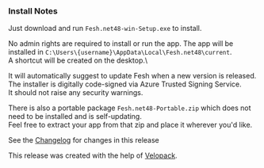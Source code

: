 ### Install Notes

Just download and run `Fesh.net48-win-Setup.exe` to install.

No admin rights are required to install or run the app.
The app will be installed in `C:\Users\{username}\AppData\Local\Fesh.net48\current`.\
A shortcut will be created on the desktop.\

It will automatically suggest to update Fesh when a new version is released.\
The installer is digitally code-signed via Azure Trusted Signing Service.\
It should not raise any security warnings.

There is also a portable package `Fesh.net48-Portable.zip` which does not need to be installed and is self-updating.\
Feel free to extract your app from that zip and place it wherever you'd like.

See the [Changelog](https://github.com/goswinr/Fesh/blob/main/CHANGELOG.md) for changes in this release

This release was created with the help of [Velopack](https://velopack.io/).
```
